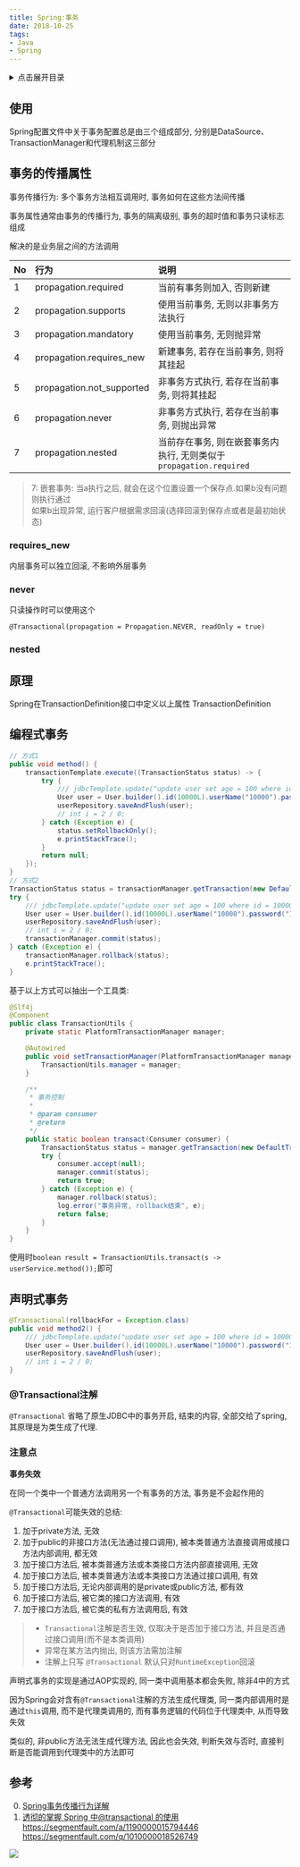```yaml
---
title: Spring:事务
date: 2018-10-25
tags:
- Java
- Spring
---
```

<details>
<summary>点击展开目录</summary>
<!-- TOC -->

- [使用](#使用)
- [事务的传播属性](#事务的传播属性)
    - [requires_new](#requires_new)
    - [never](#never)
    - [nested](#nested)
- [原理](#原理)
- [编程式事务](#编程式事务)
- [声明式事务](#声明式事务)
    - [@Transactional注解](#transactional注解)
    - [注意点](#注意点)
- [参考](#参考)

<!-- /TOC -->
</details>

## 使用

Spring配置文件中关于事务配置总是由三个组成部分, 分别是DataSource、TransactionManager和代理机制这三部分

## 事务的传播属性

事务传播行为: 多个事务方法相互调用时, 事务如何在这些方法间传播

事务属性通常由事务的传播行为, 事务的隔离级别, 事务的超时值和事务只读标志组成

解决的是业务层之间的方法调用

| No   | 行为                      | 说明                                                         |
| :--- | :------------------------ | :----------------------------------------------------------- |
| 1    | propagation.required      | 当前有事务则加入, 否则新建                                   |
| 2    | propagation.supports      | 使用当前事务, 无则以非事务方法执行                           |
| 3    | propagation.mandatory     | 使用当前事务, 无则抛异常                                     |
| 4    | propagation.requires_new  | 新建事务, 若存在当前事务, 则将其挂起                         |
| 5    | propagation.not_supported | 非事务方式执行, 若存在当前事务, 则将其挂起                   |
| 6    | propagation.never         | 非事务方式执行, 若存在当前事务, 则抛出异常                   |
| 7    | propagation.nested        | 当前存在事务, 则在嵌套事务内执行, 无则类似于`propagation.required` |

> 7: 嵌套事务: 当a执行之后, 就会在这个位置设置一个保存点.如果b没有问题则执行通过<br/>如果b出现异常, 运行客户根据需求回滚(选择回滚到保存点或者是最初始状态)

### requires_new

内层事务可以独立回滚, 不影响外层事务

### never

只读操作时可以使用这个

`@Transactional(propagation = Propagation.NEVER, readOnly = true)`

### nested



## 原理
Spring在TransactionDefinition接口中定义以上属性
TransactionDefinition

## 编程式事务

```Java
// 方式1
public void method() {
    transactionTemplate.execute((TransactionStatus status) -> {
        try {
            /// jdbcTemplate.update("update user set age = 100 where id = 10000;");
            User user = User.builder().id(10000L).userName("10000").password("10000").age(100).build();
            userRepository.saveAndFlush(user);
            // int i = 2 / 0;
        } catch (Exception e) {
            status.setRollbackOnly();
            e.printStackTrace();
        }
        return null;
    });
}
// 方式2
TransactionStatus status = transactionManager.getTransaction(new DefaultTransactionDefinition());
try {
    /// jdbcTemplate.update("update user set age = 100 where id = 10000;");
    User user = User.builder().id(10000L).userName("10000").password("100000").age(100).build();
    userRepository.saveAndFlush(user);
    // int i = 2 / 0;
    transactionManager.commit(status);
} catch (Exception e) {
    transactionManager.rollback(status);
    e.printStackTrace();
}
```

基于以上方式可以抽出一个工具类:
```Java
@Slf4j
@Component
public class TransactionUtils {
    private static PlatformTransactionManager manager;

    @Autowired
    public void setTransactionManager(PlatformTransactionManager manager) {
        TransactionUtils.manager = manager;
    }

    /**
     * 事务控制
     *
     * @param consumer
     * @return
     */
    public static boolean transact(Consumer consumer) {
        TransactionStatus status = manager.getTransaction(new DefaultTransactionDefinition());
        try {
            consumer.accept(null);
            manager.commit(status);
            return true;
        } catch (Exception e) {
            manager.rollback(status);
            log.error("事务异常, rollback结束", e);
            return false;
        }
    }
}
```

使用时`boolean result = TransactionUtils.transact(s -> userService.method());`即可

## 声明式事务

```Java
@Transactional(rollbackFor = Exception.class)
public void method2() {
    /// jdbcTemplate.update("update user set age = 100 where id = 10000;");
    User user = User.builder().id(10000L).userName("10000").password("10000").age(100).build();
    userRepository.saveAndFlush(user);
    // int i = 2 / 0;
}
```

### @Transactional注解

`@Transactional` 省略了原生JDBC中的事务开启, 结束的内容, 全部交给了spring, 其原理是为类生成了代理.



### 注意点

**事务失效**

在同一个类中一个普通方法调用另一个有事务的方法, 事务是不会起作用的

`@Transactional`可能失效的总结:
1. 加于private方法, 无效
2. 加于public的非接口方法(无法通过接口调用), 被本类普通方法直接调用或接口方法内部调用, 都无效
3. 加于接口方法后, 被本类普通方法或本类接口方法内部直接调用, 无效
4. 加于接口方法后, 被本类普通方法或本类接口方法通过接口调用, 有效
5. 加于接口方法后, 无论内部调用的是private或public方法, 都有效
6. 加于接口方法后, 被它类的接口方法调用, 有效
7. 加于接口方法后, 被它类的私有方法调用后, 有效

> * `Transactional`注解是否生效, 仅取决于是否加于接口方法, 并且是否通过接口调用(而不是本类调用)
> * 异常在某方法内抛出, 则该方法需加注解
> * 注解上只写 `@Transactional` 默认只对`RuntimeException`回滚

声明式事务的实现是通过AOP实现的, 同一类中调用基本都会失败, 除非4中的方式

因为Spring会对含有`@Transactional`注解的方法生成代理类, 同一类内部调用时是通过`this`调用, 而不是代理类调用的, 而有事务逻辑的代码位于代理类中, 从而导致失效

类似的, 非public方法无法生成代理方法, 因此也会失效, 判断失效与否时, 直接判断是否能调用到代理类中的方法即可

## 参考

0. [Spring事务传播行为详解](https://segmentfault.com/a/1190000013341344)
1. [透彻的掌握 Spring 中@transactional 的使用](https://www.ibm.com/developerworks/cn/java/j-master-spring-transactional-use/index.html)
https://segmentfault.com/a/1190000015794446
https://segmentfault.com/q/1010000018526749

[![](https://static.segmentfault.com/v-5b1df2a7/global/img/creativecommons-cc.svg)](https://creativecommons.org/licenses/by-nc-nd/4.0/)
